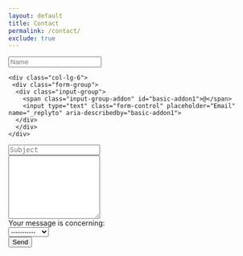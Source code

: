 ```yaml
---
layout: default 
title: Contact
permalink: /contact/
exclude: true
---
```



<form accept-charset="UTF-8" action="http://formspree.io/jparra@physics.ucla.edu" method="POST">
  <div class="row">
    <div class="col-lg-6">
     <div class="form-group">
      <div class="input-group">
        <span class="input-group-addon" id="basic-addon1">
        <span class="octicon octicon-person" aria-hidden="true">
<path fill-rule=​"evenodd" d="M12 14.002a.998.998 0 0 1-.998.998H1.001A1 1 0 0 1 0 13.999V13c0-2.633 4-4 4-4s.229-.409 0-1c-.841-.62-.944-1.59-1-4 .173-2.413 1.867-3 3-3s2.827.586 3 3c-.056 2.41-.159 3.38-1 4-.229.59 0 1 0 1s4 1.367 4 4v1.002z">​</path>​
</span></span>
        <input type="text" class="form-control" placeholder="Name" name="name" aria-describedby="basic-addon1">
      </div>
      </div>
    </div>

    <div class="col-lg-6">
     <div class="form-group">
      <div class="input-group">
        <span class="input-group-addon" id="basic-addon1">@</span>
        <input type="text" class="form-control" placeholder="Email" name="_replyto" aria-describedby="basic-addon1">
      </div>
      </div>
    </div>

  </div>

  <div class="form-group">
    <textarea class="form-control" id="exampleTextarea" name="subject" rows="1" placeholder="Subject" style="resize:none"></textarea>
  </div>

  <div class="form-group">
    <textarea class="form-control" id="exampleTextarea" name="body" rows="8"></textarea>
  </div>

  <div class="row">
     <div class="col-xs-12 col-md-10">
       <div class="form-group row">
         <label for="exampleSelect1" class="col-xs-12 col-sm-7 col-md-5 col-form-label"> Your message is concerning:</label>
         <div class="col-xs-12 col-sm-5 col-md-3">
           <select class="form-control" id="exampleSelect1" name="Topic">
	     <option>-----------</option>
             <option>Research</option>
             <option>Teaching</option>
             <option>Other</option>
           </select>
         </div>
      </div>
    </div>
    <div class="col-xs-12 col-md-2">
       <button type="submit" class="btn btn-primary pull-xs-right col-xs-12" value="Send">Send</button>
    </div>
  </div>




</form>
